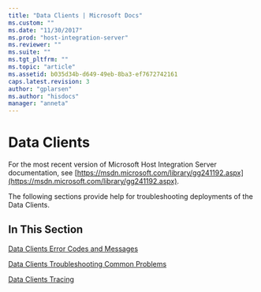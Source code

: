```yaml
---
title: "Data Clients | Microsoft Docs"
ms.custom: ""
ms.date: "11/30/2017"
ms.prod: "host-integration-server"
ms.reviewer: ""
ms.suite: ""
ms.tgt_pltfrm: ""
ms.topic: "article"
ms.assetid: b035d34b-d649-49eb-8ba3-ef7672742161
caps.latest.revision: 3
author: "gplarsen"
ms.author: "hisdocs"
manager: "anneta"
---
```

# Data Clients
For the most recent version of Microsoft Host Integration Server documentation, see [https://msdn.microsoft.com/library/gg241192.aspx](https://msdn.microsoft.com/library/gg241192.aspx).  
  
 The following sections provide help for troubleshooting deployments of the Data Clients.  
  
## In This Section  
 [Data Clients Error Codes and Messages](../core/data-clients-error-codes-and-messages.md)  
  
 [Data Clients Troubleshooting Common Problems](../core/data-clients-troubleshooting-common-problems.md)  
  
 [Data Clients Tracing](../core/data-clients-tracing.md)